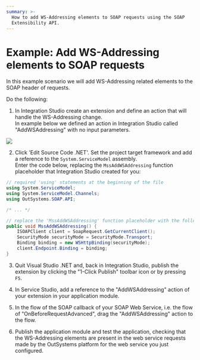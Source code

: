 ```yaml
---
summary: >-
  How to add WS-Addressing elements to SOAP requests using the SOAP
  Extensibility API.
---
```


# Example: Add WS-Addressing elements to SOAP requests

In this example scenario we will add WS-Addressing related elements to the SOAP header of requests.

Do the following:

1. In Integration Studio create an extension and define an action that will handle the WS-Addressing change.  
In example below we defined an action in Integration Studio called "AddWSAddressing" with no input parameters.

![](https://github.com/danielmarquespt/docs-product/tree/e7ea3f444d5129dab245c69ab72ae091554bc4fb/src/extensibility-and-integration/soap/consume/extensibility-use-cases/images/is-action-add-wsaddressing.png%3E)

2. Click 'Edit Source Code .NET'. Set the project target framework and add a reference to the `System.ServiceModel` assembly.  
Enter the code below, replacing the `MssAddWSAddressing` function placeholder that Integration Studio created for you:

```csharp
// required 'using' statements at the beginning of the file
using System.ServiceModel;
using System.ServiceModel.Channels;
using OutSystems.SOAP.API;

/* ... */

// replace the 'MssAddWSAddressing' function placeholder with the following code
public void MssAddWSAddressing() {
    ISOAPClient client = SoapRequest.GetCurrentClient();
    SecurityMode securityMode = SecurityMode.Transport;
    Binding binding = new WSHttpBinding(securityMode);
    client.Endpoint.Binding = binding;
}
```

3. Quit Visual Studio .NET and, back in Integration Studio, publish the extension by clicking the "1-Click Publish" toolbar icon or by pressing `F5`.

4. In Service Studio, add a reference to the "AddWSAddressing" action of your extension in your application module.

5. In the flow of the SOAP callback of your SOAP Web Service, i.e. the flow of "OnBeforeRequestAdvanced", drag the "AddWSAddressing" action to the flow.

6. Publish the application module and test the application, checking that the WS-Addressing elements are present in the web service requests made by the OutSystems platform for the web service you just configured.

